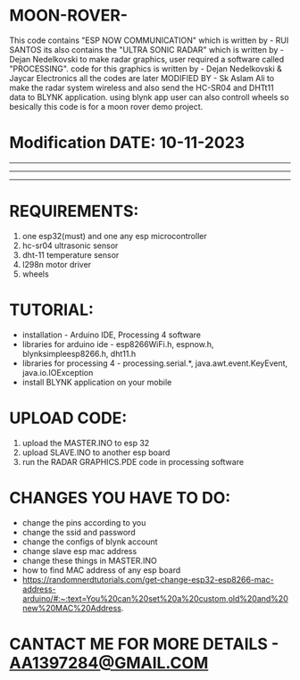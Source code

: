 # MOON-ROVER-
 This code contains "ESP NOW COMMUNICATION" which is written by - RUI SANTOS
 its also contains the "ULTRA SONIC RADAR" which is written by - Dejan Nedelkovski
 to make radar graphics, user required a software called "PROCESSING". 
 code for this graphics is written by - Dejan Nedelkovski & Jaycar Electronics
 all the codes are later MODIFIED BY - Sk Aslam Ali
 to make the radar system wireless and also send the 
 HC-SR04 and DHTt11 data to BLYNK application. using blynk app user can also controll wheels so
 besically this code is for a moon rover demo project.
#  Modification DATE: 10-11-2023
************************************************************************
************************************************************************
************************************************************************
# REQUIREMENTS:
1. one esp32(must) and one any esp microcontroller
2. hc-sr04 ultrasonic sensor
3. dht-11 temperature sensor
4. l298n motor driver
5. wheels

# TUTORIAL:
- installation - Arduino IDE, Processing 4 software
- libraries for arduino ide - esp8266WiFi.h, espnow.h, blynksimpleesp8266.h, dht11.h
- libraries for processing 4 - processing.serial.*, java.awt.event.KeyEvent, java.io.IOException
- install BLYNK application on your mobile

# UPLOAD CODE: 
1. upload the MASTER.INO to esp 32
2. upload SLAVE.INO to another esp board
3. run the RADAR GRAPHICS.PDE code in processing software

# CHANGES YOU HAVE TO DO:
- change the pins according to you
 - change the ssid and password
-  change the configs of blynk account 
-  change slave esp mac address
 - change these things in MASTER.INO
 - how to find MAC address of any esp board
 - https://randomnerdtutorials.com/get-change-esp32-esp8266-mac-address-arduino/#:~:text=You%20can%20set%20a%20custom,old%20and%20new%20MAC%20Address.

# CANTACT ME FOR MORE DETAILS - AA1397284@GMAIL.COM
